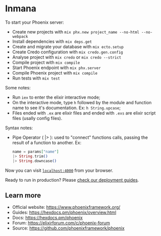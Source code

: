 # Inmana

To start your Phoenix server:

- Create new projects with `mix phx.new project_name --no-html --no-webpack`
- Install dependencies with `mix deps.get`
- Create and migrate your database with `mix ecto.setup`
- Create Credo configuration with `mix credo.gen.config`
- Analyse project with `mix credo` or `mix credo --strict`
- Compile project with `mix compile`
- Start Phoenix endpoint with `mix phx.server`
- Compile Phoenix project with `mix compile`
- Run tests with `mix test`

Some notes:

- Run `iex` to enter the elixir interactive mode;
- On the interactive mode, type `h` followed by the module and function name to see it's documentation. Ex: `h String.upcase`;
- Files ended with `.ex` are elixir files and ended with `.exs` are elixir script files (usally config files).

Syntax notes:

- Pipe Operator ( |> ): used to "connect" functions calls, passing the result of a function to another. Ex:
  ```elixir
  name = params["name"]
  |> String.trim()
  |> String.downcase()
  ```

Now you can visit [`localhost:4000`](http://localhost:4000) from your browser.

Ready to run in production? Please [check our deployment guides](https://hexdocs.pm/phoenix/deployment.html).

## Learn more

- Official website: https://www.phoenixframework.org/
- Guides: https://hexdocs.pm/phoenix/overview.html
- Docs: https://hexdocs.pm/phoenix
- Forum: https://elixirforum.com/c/phoenix-forum
- Source: https://github.com/phoenixframework/phoenix
